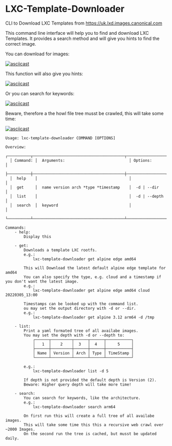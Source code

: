 # LXC-Template-Downloader
CLI to Download LXC Templates from https://uk.lxd.images.canonical.com

This command line interface will help you to find and download LXC Templates.
It provides a search method and will give you hints to find the correct image.

You can download for images:

[![asciicast](https://asciinema.org/a/aLoIUHElAC3uAmxfEvOLeepkB.svg)](https://asciinema.org/a/aLoIUHElAC3uAmxfEvOLeepkB)

This function will also give you hints:

[![asciicast](https://asciinema.org/a/4r4t6Bt6hkejKQvxMdJ73Auob.svg)](https://asciinema.org/a/4r4t6Bt6hkejKQvxMdJ73Auob)

Or you can search for keywords:

[![asciicast](https://asciinema.org/a/XBU8LGApV1NyPjjuUcQtRrSe6.svg)](https://asciinema.org/a/XBU8LGApV1NyPjjuUcQtRrSe6)

Beware, therefore a the howl file tree musst be crawled, this will take some time:

[![asciicast](https://asciinema.org/a/gBbhe14oFICeKUb315TQJ4ZGz.svg)](https://asciinema.org/a/gBbhe14oFICeKUb315TQJ4ZGz)


```
Usage: lxc-template-downloader COMMAND [OPTIONS]

Overview:
  ┌──────────┬────────────────────────────────────────┬─────────────────┐
  │ Command: │  Arguments:                            │ Options:        │
  ├──────────┼────────────────────────────────────────┼─────────────────┤
  │  help    │                                        │                 │
  │  get     │  name version arch *type *timestamp    │  -d | --dir     │
  │  list    │                                        │  -d | --depth   │
  │  search  │  keyword                               │                 │
  └──────────┴────────────────────────────────────────┴─────────────────┘

Commands:
    - help:
        Display this

    - get:
        Downloads a template LXC rootfs.
        e.g.:
            lxc-template-downloader get alpine edge amd64
        
        This will Download the latest default alpine edge template for amd64
        You can also specify the type, e.g. cloud and a timestamp if you don't want the latest image.
        e.g.:
            lxc-template-downloader get alpine edge amd64 cloud 20220305_13:00
        
        Timestamps can be looked up with the command list.
        ou may set the output directory with -d or --dir.
        e.g.:
            lxc-template-downloader get alpine 3.12 arm64 -d /tmp

    - list:
        Print a yaml formated tree of all availabe images. 
        You may set the depth with -d or --depth to:
            ┌──────┬─────────┬──────┬──────┬───────────┐
            │   1  │    2    │  3   │  4   │     5     │
            ├──────┼─────────┼──────┼──────┼───────────┤
            │ Name │ Version │ Arch │ Type │ TimeStamp │
            └──────┴─────────┴──────┴──────┴───────────┘
        
        e.g.:
            lxc-template-downloader list -d 5
        
        If depth is not provided the default depth is Version (2).
        Beware: Higher query depth will take more time!

    - search:
        You can search for keywords, like the architecture.
        e.g.:
            lxc-template-downloader search arm64
        
        On first run this will create a full tree of all availabe images.
        This will take some time this this a recursive web crawl over ~2000 Images.
        On the second run the tree is cached, but musst be updated daily.
```